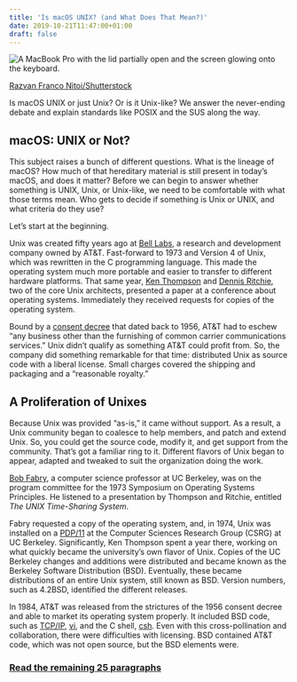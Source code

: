 ```yaml
---
title: 'Is macOS UNIX? (and What Does That Mean?)'
date: 2019-10-21T11:47:00+01:00
draft: false
---
```


![A MacBook Pro with the lid partially open and the screen glowing onto the keyboard.](https://www.howtogeek.com/wp-content/uploads/2019/09/img_5d8a57d6ac1ea.jpg)

[Razvan Franco Nitoi/Shutterstock](https://www.shutterstock.com/image-photo/bucharest-romania-august-19-2018-apple-1362710882)

Is macOS UNIX or just Unix? Or is it Unix-like? We answer the never-ending debate and explain standards like POSIX and the SUS along the way.

macOS: UNIX or Not?
-------------------

This subject raises a bunch of different questions. What is the lineage of macOS? How much of that hereditary material is still present in today’s macOS, and does it matter? Before we can begin to answer whether something is UNIX, Unix, or Unix-like, we need to be comfortable with what those terms mean. Who gets to decide if something is Unix or UNIX, and what criteria do they use?

Let’s start at the beginning.

Unix was created fifty years ago at [Bell Labs](https://en.wikipedia.org/wiki/Bell_Labs), a research and development company owned by AT&T. Fast-forward to 1973 and Version 4 of Unix, which was rewritten in the C programming language. This made the operating system much more portable and easier to transfer to different hardware platforms. That same year, [Ken Thompson](https://en.wikipedia.org/wiki/Ken_Thompson) and [Dennis Ritchie](https://en.wikipedia.org/wiki/Dennis_Ritchie), two of the core Unix architects, presented a paper at a conference about operating systems. Immediately they received requests for copies of the operating system.

Bound by a [consent decree](https://en.wikipedia.org/wiki/Consent_decree) that dated back to 1956, AT&T had to eschew “any business other than the furnishing of common carrier communications services.” Unix didn’t qualify as something AT&T could profit from. So, the company did something remarkable for that time: distributed Unix as source code with a liberal license. Small charges covered the shipping and packaging and a “reasonable royalty.”

A Proliferation of Unixes
-------------------------

Because Unix was provided “as-is,” it came without support. As a result, a Unix community began to coalesce to help members, and patch and extend Unix. So, you could get the source code, modify it, and get support from the community. That’s got a familiar ring to it. Different flavors of Unix began to appear, adapted and tweaked to suit the organization doing the work.

[Bob Fabry](https://en.wikipedia.org/wiki/Bob_Fabry), a computer science professor at UC Berkeley, was on the program committee for the 1973 Symposium on Operating Systems Principles. He listened to a presentation by Thompson and Ritchie, entitled _The UNIX Time-Sharing System_.

Fabry requested a copy of the operating system, and, in 1974, Unix was installed on a [PDP/11](https://en.wikipedia.org/wiki/PDP-11) at the Computer Sciences Research Group (CSRG) at UC Berkeley. Significantly, Ken Thompson spent a year there, working on what quickly became the university’s own flavor of Unix. Copies of the UC Berkeley changes and additions were distributed and became known as the Berkeley Software Distribution (BSD). Eventually, these became distributions of an entire Unix system, still known as BSD. Version numbers, such as 4.2BSD, identified the different releases.

In 1984, AT&T was released from the strictures of the 1956 consent decree and able to market its operating system properly. It included BSD code, such as [TCP/IP](https://en.wikipedia.org/wiki/Internet_protocol_suite), [vi](https://en.wikipedia.org/wiki/Vi), and the C shell, [csh](https://en.wikipedia.org/wiki/C_shell). Even with this cross-pollination and collaboration, there were difficulties with licensing. BSD contained AT&T code, which was not open source, but the BSD elements were.

### [Read the remaining 25 paragraphs](https://www.howtogeek.com/441599/is-macos-unix-and-what-does-that-mean/)